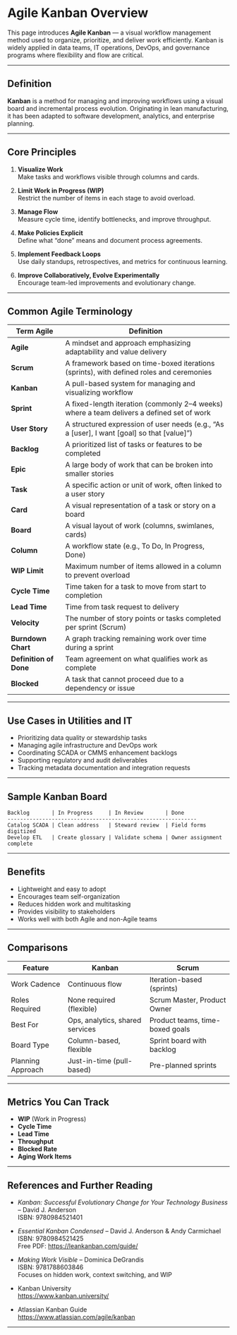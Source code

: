 # Agile Kanban Overview

This page introduces **Agile Kanban** — a visual workflow management method used to organize, prioritize, and deliver work efficiently. Kanban is widely applied in data teams, IT operations, DevOps, and governance programs where flexibility and flow are critical.

---

## Definition

**Kanban** is a method for managing and improving workflows using a visual board and incremental process evolution. Originating in lean manufacturing, it has been adapted to software development, analytics, and enterprise planning.

---

## Core Principles

1. **Visualize Work**  
   Make tasks and workflows visible through columns and cards.

2. **Limit Work in Progress (WIP)**  
   Restrict the number of items in each stage to avoid overload.

3. **Manage Flow**  
   Measure cycle time, identify bottlenecks, and improve throughput.

4. **Make Policies Explicit**  
   Define what “done” means and document process agreements.

5. **Implement Feedback Loops**  
   Use daily standups, retrospectives, and metrics for continuous learning.

6. **Improve Collaboratively, Evolve Experimentally**  
   Encourage team-led improvements and evolutionary change.

---

## Common Agile Terminology

| Term Agile                  | Definition                                                                                    |
| ---------------------- | --------------------------------------------------------------------------------------------- |
| **Agile**              | A mindset and approach emphasizing adaptability and value delivery                            |
| **Scrum**              | A framework based on time-boxed iterations (sprints), with defined roles and ceremonies       |
| **Kanban**             | A pull-based system for managing and visualizing workflow                                     |
| **Sprint**             | A fixed-length iteration (commonly 2–4 weeks) where a team delivers a defined set of work     |
| **User Story**         | A structured expression of user needs (e.g., “As a \[user], I want \[goal] so that \[value]”) |
| **Backlog**            | A prioritized list of tasks or features to be completed                                       |
| **Epic**               | A large body of work that can be broken into smaller stories                                  |
| **Task**               | A specific action or unit of work, often linked to a user story                               |
| **Card**               | A visual representation of a task or story on a board                                         |
| **Board**              | A visual layout of work (columns, swimlanes, cards)                                           |
| **Column**             | A workflow state (e.g., To Do, In Progress, Done)                                             |
| **WIP Limit**          | Maximum number of items allowed in a column to prevent overload                               |
| **Cycle Time**         | Time taken for a task to move from start to completion                                        |
| **Lead Time**          | Time from task request to delivery                                                            |
| **Velocity**           | The number of story points or tasks completed per sprint (Scrum)                              |
| **Burndown Chart**     | A graph tracking remaining work over time during a sprint                                     |
| **Definition of Done** | Team agreement on what qualifies work as complete                                             |
| **Blocked**            | A task that cannot proceed due to a dependency or issue                                       |

---

## Use Cases in Utilities and IT

- Prioritizing data quality or stewardship tasks  
- Managing agile infrastructure and DevOps work  
- Coordinating SCADA or CMMS enhancement backlogs  
- Supporting regulatory and audit deliverables  
- Tracking metadata documentation and integration requests

---

## Sample Kanban Board

```
Backlog       | In Progress     | In Review       | Done
------------------------------------------------------------
Catalog SCADA | Clean address   | Steward review  | Field forms digitized
Develop ETL   | Create glossary | Validate schema | Owner assignment complete
```

---

## Benefits

- Lightweight and easy to adopt  
- Encourages team self-organization  
- Reduces hidden work and multitasking  
- Provides visibility to stakeholders  
- Works well with both Agile and non-Agile teams  

---

## Comparisons

| Feature            | Kanban                         | Scrum                        |
|--------------------|--------------------------------|------------------------------|
| Work Cadence       | Continuous flow                | Iteration-based (sprints)    |
| Roles Required     | None required (flexible)       | Scrum Master, Product Owner  |
| Best For           | Ops, analytics, shared services| Product teams, time-boxed goals |
| Board Type         | Column-based, flexible         | Sprint board with backlog    |
| Planning Approach  | Just-in-time (pull-based)      | Pre-planned sprints          |

---

## Metrics You Can Track

- **WIP** (Work in Progress)  
- **Cycle Time**  
- **Lead Time**  
- **Throughput**  
- **Blocked Rate**  
- **Aging Work Items**

---

## References and Further Reading

- *Kanban: Successful Evolutionary Change for Your Technology Business* – David J. Anderson  
  ISBN: 9780984521401

- *Essential Kanban Condensed* – David J. Anderson & Andy Carmichael  
  ISBN: 9780984521425  
  Free PDF: https://leankanban.com/guide/

- *Making Work Visible* – Dominica DeGrandis  
  ISBN: 9781788603846  
  Focuses on hidden work, context switching, and WIP

- Kanban University  
  https://www.kanban.university/

- Atlassian Kanban Guide  
  https://www.atlassian.com/agile/kanban

---